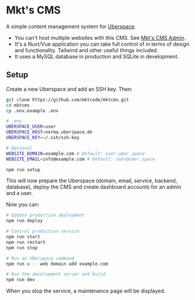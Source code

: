 # Mkt's CMS

A simple content management system for [Uberspace](https://uberspace.de).

- You can't host multiple websites with this CMS. See [Mkt's CMS Admin](https://github.com/mktcode/mktcms-admin).
- It's a Nuxt/Vue application you can take full control of in terms of design and functionality. Tailwind and other useful things included.
- It uses a MySQL database in production and SQLite in development.

## Setup

Create a new Uberspace and add an SSH key. Then:

```bash
git clone https://github.com/mktcode/mktcms.git
cd mktcms
cp .env.example .env
```

```bash
# .env
UBERSPACE_USER=user
UBERSPACE_HOST=norma.uberspace.de
UBERSPACE_KEY=~/.ssh/ssh-key

# Optional
WEBSITE_DOMAIN=example.com # Default: user.uber.space
WEBSITE_EMAIL=info@example.com # Default: user@uber.space
```

```bash
npm run setup
```

This will now prepare the Uberspace (domain, email, service, backend, database), deploy the CMS and create dashboard accounts for an admin and a user.

Now you can:

```bash
# Update production deployment
npm run deploy

# Control production service
npm run start
npm run restart
npm run stop

# Run an Uberspace command
npm run u -- web domain add example.com

# Run the development server and build
npm run dev
```

When you stop the service, a maintenance page will be displayed.